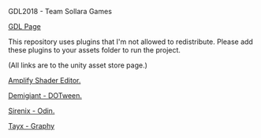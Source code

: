 GDL2018 - Team Sollara Games

[GDL Page](https://itch.io/jam/gdl-july-jam)

This repository uses plugins that I'm not allowed to redistribute.
Please add these plugins to your assets folder to run the project.

(All links are to the unity asset store page.)

[Amplify Shader Editor.](https://assetstore.unity.com/packages/tools/visual-scripting/amplify-shader-editor-68570)

[Demigiant - DOTween.](http://dotween.demigiant.com/)

[Sirenix - Odin.](https://assetstore.unity.com/packages/tools/utilities/odin-inspector-and-serializer-89041)

[Tayx - Graphy](https://assetstore.unity.com/packages/tools/gui/graphy-ultimate-fps-counter-stats-monitor-debugger-105778)
